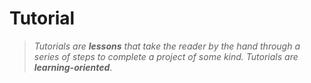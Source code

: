 # Tutorial

>*Tutorials are **lessons** that take the reader by the hand through a series of steps to complete a project of some kind. Tutorials are **learning-oriented***.

